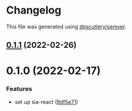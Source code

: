 # Changelog

This file was generated using [@jscutlery/semver](https://github.com/jscutlery/semver).

## [0.1.1](https://github.com/SiaFoundation/web/compare/sia-react-0.1.0...sia-react-0.1.1) (2022-02-26)



# 0.1.0 (2022-02-17)


### Features

* set up sia-react ([9df5e71](https://github.com/SiaFoundation/web/commit/9df5e719b74383d5fbe92ff2aa626aed434869d0))
